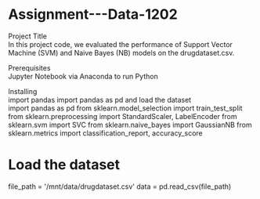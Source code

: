 # Assignment---Data-1202

Project Title <BR>
In this project code, we evaluated the performance of Support Vector Machine (SVM) and Naive Bayes (NB) models on the drugdataset.csv.

Prerequisites<BR>
Jupyter Notebook via Anaconda to run Python

Installing <BR>
import pandas 
import pandas as pd and load the dataset<BR>
import pandas as pd
from sklearn.model_selection import train_test_split
from sklearn.preprocessing import StandardScaler, LabelEncoder
from sklearn.svm import SVC
from sklearn.naive_bayes import GaussianNB
from sklearn.metrics import classification_report, accuracy_score

# Load the dataset
file_path = '/mnt/data/drugdataset.csv'
data = pd.read_csv(file_path)
